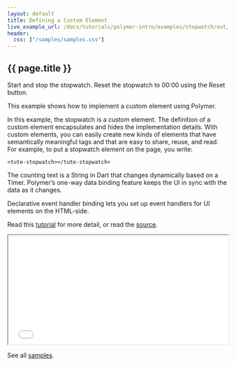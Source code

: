 ```yaml
---
layout: default
title: Defining a Custom Element
live_example_url: /docs/tutorials/polymer-intro/examples/stopwatch/out/web/index.html
header:
  css: ["/samples/samples.css"]
---
```


## {{ page.title }}

Start and stop the stopwatch. Reset the stopwatch to 00:00 using the Reset
button.

This example shows how to implement a custom element using Polymer.

In this example, the stopwatch is a custom element. The definition of a custom
element encapsulates and hides the implementation details. With custom
elements, you can easily create new kinds of elements that have semantically
meaningful tags and that are easy to share, reuse, and read. For example, to
put a stopwatch element on the page, you write:

`<tute-stopwatch></tute-stopwatch>`

The counting text is a String in Dart that changes dynamically based on a
Timer. Polymer’s one-way data binding feature keeps the UI in sync with the
data as it changes.

Declarative event handler binding lets you set up event handlers for UI
elements on the HTML-side.

Read this [tutorial](/docs/tutorials/polymer-intro) for
more detail, or read the
[source](https://github.com/dart-lang/dart-tutorials-samples/tree/master/web/stopwatch).


<iframe class="running-app-frame"
        style="height:250px;width:100%;"
        src="{{page.live_example_url}}">
</iframe>

See all [samples](/samples/).
